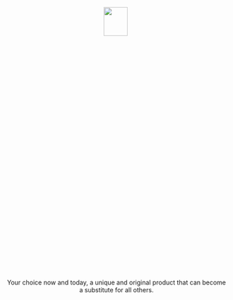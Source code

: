 <p align="center" style="width:500px;height:600px;">
    <img width="33%" src="https://cdn.shawnnn.store/logo_nbg.png"> 
</p>

<p align="center" width="100%">
    <a>Your choice now and today, a unique and original product that can become a substitute for all others.</a>
</p>

